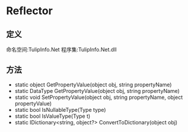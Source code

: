 # Reflector

## 定义

命名空间:TulipInfo.Net
程序集:TulipInfo.Net.dll


## 方法
- static object GetPropertyValue(object obj, string propertyName)
- static DataType GetPropertyValue<DataType>(object obj, string propertyName)
- static void SetPropertyValue(object obj, string propertyName, object propertyValue)
- static bool IsNullableType(Type type)
- static bool IsValueType(Type t)
- static IDictionary<string, object?> ConvertToDictionary(object obj)